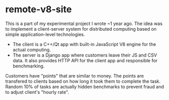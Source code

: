 # remote-v8-site

This is a part of my experimental project I wrote ~1 year ago.
The idea was to implement a client-server system for distributed computing based on simple application-level technologies.

- The client is a C++/Qt app with built-in JavaScript V8 engine for the actual computing. 
- The server is a Django app where customers leave their JS and CSV data. It also provides HTTP API for the client app and responsible for benchmarking.

Customers have "points" that are similar to money. The points are transfered to clients based on how long it took them to complete the task. Random 10% of tasks are actually hidden benchmarks to prevent fraud and to adjust client's "hourly rate".
